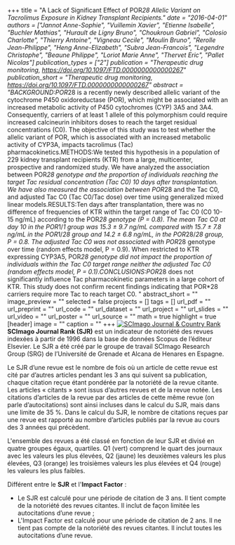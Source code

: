 +++
title = "A Lack of Significant Effect of POR*28 Allelic Variant on Tacrolimus Exposure in Kidney Transplant Recipients."
date = "2016-04-01"
authors = ["Jannot Anne-Sophie", "Vuillemin Xavier", "Etienne Isabelle", "Buchler Mathias", "Hurault de Ligny Bruno", "Choukroun Gabriel", "Colosio Charlotte", "Thierry Antoine", "Vigneau Cecile", "Moulin Bruno", "Rerolle Jean-Philippe", "Heng Anne-Elizabeth", "Subra Jean-Francois", "Legendre Christophe", "Beaune Philippe", "Loriot Marie Anne", "Thervet Eric", "Pallet Nicolas"]
publication_types = ["2"]
publication = "Therapeutic drug monitoring, https://doi.org/10.1097/FTD.0000000000000267"
publication_short = "Therapeutic drug monitoring, https://doi.org/10.1097/FTD.0000000000000267"
abstract = "BACKGROUND:POR*28 is a recently newly described allelic variant of the cytochrome P450 oxidoreductase (POR), which might be associated with an increased metabolic activity of P450 cytochromes (CYP) 3A5 and 3A4. Consequently, carriers of at least 1 allele of this polymorphism could require increased calcineurin inhibitors doses to reach the target residual concentrations (C0). The objective of this study was to test whether the allelic variant of POR, which is associated with an increased metabolic activity of CYP3A, impacts tacrolimus (Tac) pharmacokinetics.METHODS:We tested this hypothesis in a population of 229 kidney transplant recipients (KTR) from a large, multicenter, prospective and randomized study. We have analyzed the association between POR*28 genotype and the proportion of individuals reaching the target Tac residual concentration (Tac C0) 10 days after transplantation. We have also measured the association between POR*28 and the Tac C0, and adjusted Tac C0 (Tac C0/Tac dose) over time using generalized mixed linear models.RESULTS:Ten days after transplantation, there was no difference of frequencies of KTR within the target range of Tac C0 (C0 10-15 ng/mL) according to the POR*28 genotype (P = 0.8). The mean Tac C0 at day 10 in the POR*1/*1 group was 15.3 ± 9.7 ng/mL compared with 15.7 ± 7.8 ng/mL in the POR*1/*28 group and 14.2 ± 6.8 ng/mL, in the POR*28/*28 group, P = 0.8. The adjusted Tac C0 was not associated with POR*28 genotype over time (random effects model, P = 0.9). When restricted to KTR expressing CYP3A5, POR*28 genotype did not impact the proportion of individuals within the Tac C0 target range neither the adjusted Tac C0 (random effects model, P = 0.1).CONCLUSIONS:POR*28 does not significantly influence Tac pharmacokinetic parameters in a large cohort of KTR. This study does not confirm recent findings indicating that POR*28 carriers require more Tac to reach target C0. "
abstract_short = ""
image_preview = ""
selected = false
projects = []
tags = []
url_pdf = ""
url_preprint = ""
url_code = ""
url_dataset = ""
url_project = ""
url_slides = ""
url_video = ""
url_poster = ""
url_source = ""
math = true
highlight = true
[header]
image = ""
caption = ""
+++
<a href="https://www.scimagojr.com/journalsearch.php?q=22299&amp;tip=sid&amp;exact=no" title="SCImago Journal &amp; Country Rank"><img border="0" src="https://www.scimagojr.com/journal_img.php?id=22299" alt="SCImago Journal &amp; Country Rank"  /></a>
**SCImago Journal Rank (SJR)** est un indicateur de notoriété des revues indexées à partir de 1996 dans la base de données Scopus de l’éditeur Elsevier. Le SJR a été créé par le groupe de travail SCImago Research Group (SRG) de l’Université de Grenade et Alcana de Henares en Espagne.  
  
Le SJR d’une revue est le nombre de fois où un article de cette revue est cité par d’autres articles pendant les 3 ans qui suivent sa publication, chaque citation reçue étant pondérée par la notoriété de la revue citante. Les articles « citants » sont issus d’autres revues et de la revue notée. Les citations d’articles de la revue par des articles de cette même revue (on parle d’autocitations) sont ainsi incluses dans le calcul du SJR, mais dans une limite de 35 %. Dans le calcul du SJR, le nombre de citations reçues par une revue est rapporté au nombre d’articles publiés par la revue au cours des 3 années qui précèdent.  
  
L'ensemble des revues a été classé en fonction de leur SJR et divisé en quatre groupes égaux, quartiles. Q1 (vert) comprend le quart des journaux avec les valeurs les plus élevées, Q2 (jaune) les deuxièmes valeurs les plus élevées, Q3 (orange) les troisièmes valeurs les plus élevées et Q4 (rouge) les valeurs les plus faibles.  
  
Différent entre le **SJR** et l'**Impact Factor** :  
- Le SJR est calculé pour une période de citation de 3 ans. Il tient compte de la notoriété des revues citantes. Il inclut de façon limitée les autocitations d’une revue ;  
- L'Impact Factor est calculé pour une période de citation de 2 ans. Il ne tient pas compte de la notoriété des revues citantes. Il inclut toutes les autocitations d’une revue.
